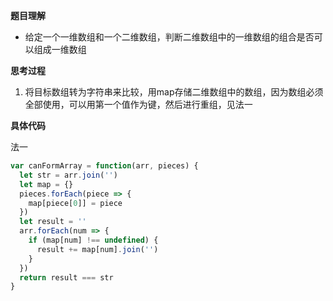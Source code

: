 **题目理解**

- 给定一个一维数组和一个二维数组，判断二维数组中的一维数组的组合是否可以组成一维数组

**思考过程**

1. 将目标数组转为字符串来比较，用map存储二维数组中的数组，因为数组必须全部使用，可以用第一个值作为键，然后进行重组，见法一

**具体代码**

法一
```JavaScript
var canFormArray = function(arr, pieces) {
  let str = arr.join('')
  let map = {}
  pieces.forEach(piece => {
    map[piece[0]] = piece
  })
  let result = ''
  arr.forEach(num => {
    if (map[num] !== undefined) {
      result += map[num].join('')
    }
  })
  return result === str
}
```